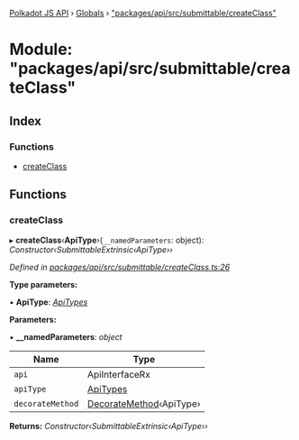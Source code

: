 [Polkadot JS API](../README.md) › [Globals](../globals.md) › ["packages/api/src/submittable/createClass"](_packages_api_src_submittable_createclass_.md)

# Module: "packages/api/src/submittable/createClass"

## Index

### Functions

* [createClass](_packages_api_src_submittable_createclass_.md#createclass)

## Functions

###  createClass

▸ **createClass**‹**ApiType**›(`__namedParameters`: object): *Constructor‹SubmittableExtrinsic‹ApiType››*

*Defined in [packages/api/src/submittable/createClass.ts:26](https://github.com/polkadot-js/api/blob/b6d1be6ee5/packages/api/src/submittable/createClass.ts#L26)*

**Type parameters:**

▪ **ApiType**: *[ApiTypes](_packages_api_src_types_base_.md#apitypes)*

**Parameters:**

▪ **__namedParameters**: *object*

Name | Type |
------ | ------ |
`api` | ApiInterfaceRx |
`apiType` | [ApiTypes](_packages_api_src_types_base_.md#apitypes) |
`decorateMethod` | [DecorateMethod](_packages_api_src_types_base_.md#decoratemethod)‹ApiType› |

**Returns:** *Constructor‹SubmittableExtrinsic‹ApiType››*
